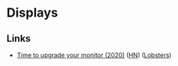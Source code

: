 # Displays

## Links

- [Time to upgrade your monitor (2020)](https://tonsky.me/blog/monitors/) ([HN](https://news.ycombinator.com/item?id=23551983)) ([Lobsters](https://lobste.rs/s/wg9zus/time_upgrade_your_monitor))

